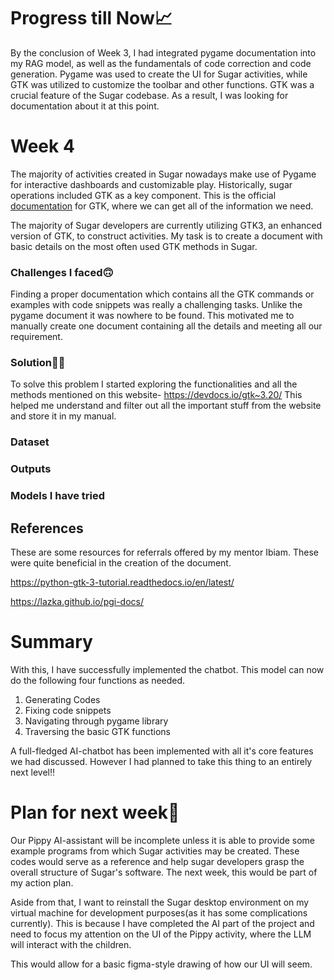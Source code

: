 # Progress till Now📈
By the conclusion of Week 3, I had integrated pygame documentation into my RAG model, as well as the fundamentals of code correction and code generation.
Pygame was used to create the UI for Sugar activities, while GTK was utilized to customize the toolbar and other functions. 
GTK was a crucial feature of the Sugar codebase. As a result, I was looking for documentation about it at this point.

# Week 4
The majority of activities created in Sugar nowadays make use of Pygame for interactive dashboards and customizable play. 
Historically, sugar operations included GTK as a key component. This is the official [documentation](https://www.gtk.org/docs/) for GTK,
where we can get all of the information we need.

The majority of Sugar developers are currently utilizing GTK3, an enhanced version of GTK, to construct activities. 
My task is to create a document with basic details on the most often used GTK methods in Sugar.

### Challenges I faced🙃
Finding a proper documentation which contains all the GTK commands or examples with code snippets was really a challenging tasks. Unlike the pygame document it was nowhere to be found. This motivated me to manually create one document containing all the details and meeting all our requirement.

### Solution👨‍💻
To solve this problem I started exploring the functionalities and all the methods mentioned on this website- https://devdocs.io/gtk~3.20/ 
This helped me understand and filter out all the important stuff from the website and store it in my manual.

### Dataset

### Outputs

### Models I have tried


## References
These are some resources for referrals offered by my mentor Ibiam. These were quite beneficial in the creation of the document.

https://python-gtk-3-tutorial.readthedocs.io/en/latest/

https://lazka.github.io/pgi-docs/

# Summary
With this, I have successfully implemented the chatbot. This model can now do the following four functions as needed.
1. Generating Codes
2. Fixing code snippets
3. Navigating through pygame library
4. Traversing the basic GTK functions

A full-fledged AI-chatbot has been implemented with all it's core features we had discussed. However I had planned to take this thing to an entirely next level‼ 

# Plan for next week📝
Our Pippy AI-assistant will be incomplete unless it is able to provide some example programs from which Sugar activities may be created. These codes would serve as a reference and help sugar developers grasp the overall structure of Sugar's software. The next week, this would be part of my action plan. 

Aside from that, I want to reinstall the Sugar desktop environment on my virtual machine for development purposes(as it has some complications currently). This is because I have completed the AI part of the project and need to focus my attention on the UI of the Pippy activity, where the LLM will interact with the children.

This would allow for a basic figma-style drawing of how our UI will seem.
